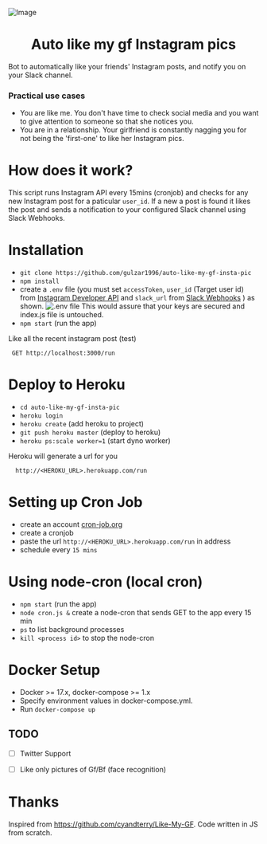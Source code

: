 ![Image](/instagram.png)
<h1 align="center"> Auto like my gf Instagram pics </h1>

Bot to automatically like your friends' Instagram posts, and notify you on your Slack channel.

### Practical use cases

 - You are like me. You don't have time to check social media and you want to give attention to someone so that she notices you.
 - You are in a relationship. Your girlfriend is constantly nagging you for not being the 'first-one' to like her Instagram pics.

 How does it work?
================  
 This script runs Instagram API every 15mins (cronjob) and checks for any new Instagram post for a paticular `user_id`. If a new a post is found it likes the post and sends a notification to your configured Slack channel using Slack Webhooks.

Installation
===============

 - `git clone https://github.com/gulzar1996/auto-like-my-gf-insta-pic`
 - `npm install`
 - create a `.env` file (you must set `accessToken`, `user_id` (Target user id) from [Instagram Developer API](https://www.instagram.com/developer) and `slack_url` from [Slack Webhooks](https://api.slack.com/incoming-webhooks) ) as shown.
 ![.env file](/env.png)
 This would assure that your keys are secured and index.js file is untouched.
 - `npm start` (run the app)

Like all the recent instagram post (test)

     GET http://localhost:3000/run

Deploy to Heroku
================

 - `cd auto-like-my-gf-insta-pic`
 - `heroku login`
 - `heroku create` (add heroku to project)
 - `git push heroku master` (deploy to heroku)
 - `heroku ps:scale worker=1` (start dyno worker)

 Heroku will generate a url for you

      http://<HEROKU_URL>.herokuapp.com/run

Setting up Cron Job   
===================

 - create an account [cron-job.org](https://cron-job.org/en/)
 - create a cronjob
 - paste the url `http://<HEROKU_URL>.herokuapp.com/run` in address
 - schedule every `15 mins`

 Using node-cron (local cron)
 ===============
 - `npm start` (run the app)
 - `node cron.js &` create a node-cron that sends GET to the app every 15 min
 - `ps` to list background processes
 - `kill <process id>` to stop the node-cron
 
 
Docker Setup
===================

 - Docker >= 17.x, docker-compose >= 1.x
 - Specify environment values in docker-compose.yml.
 - Run `docker-compose up`
 
 ## TODO
- [ ] Twitter Support
- [ ] Like only pictures of Gf/Bf (face recognition)

  
 Thanks
=================

Inspired from https://github.com/cyandterry/Like-My-GF. Code written in JS from scratch.
